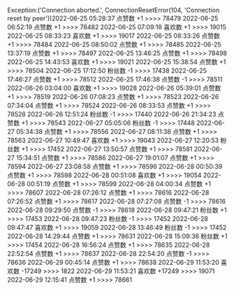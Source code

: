 Exception:('Connection aborted.', ConnectionResetError(104, 'Connection reset by peer'))2022-06-25  05:28:37   点赞数 +1 >>>> 78479
2022-06-25  06:52:19   点赞数 +1 >>>> 78482
2022-06-25  07:09:18   喜欢数 +1 >>>> 19015
2022-06-25  08:33:23   喜欢数 +1 >>>> 19017
2022-06-25  08:33:26   点赞数 +1 >>>> 78484
2022-06-25  08:50:02   点赞数 +1 >>>> 78485
2022-06-25  13:37:19   点赞数 +1 >>>> 78497
2022-06-25  13:46:25   点赞数 +1 >>>> 78498
2022-06-25  14:43:53   喜欢数 +1 >>>> 19021
2022-06-25  15:38:54   点赞数 +1 >>>> 78504
2022-06-25  17:12:50   粉丝数 -1 >>>> 17438
2022-06-25  17:46:27   点赞数 +1 >>>> 78512
2022-06-25  17:46:38   点赞数 -1 >>>> 78511
2022-06-26  03:04:00   喜欢数 +1 >>>> 19028
2022-06-26  05:39:01   点赞数 +1 >>>> 78519
2022-06-26  07:08:23   点赞数 +1 >>>> 78523
2022-06-26  07:34:04   点赞数 +1 >>>> 78524
2022-06-26  08:33:53   点赞数 +1 >>>> 78528
2022-06-26  12:51:24   粉丝数 -1 >>>> 17440
2022-06-26  21:34:23   点赞数 +1 >>>> 78543
2022-06-27  05:05:06   粉丝数 -1 >>>> 17448
2022-06-27  05:34:38   点赞数 +1 >>>> 78556
2022-06-27  08:11:38   点赞数 +1 >>>> 78563
2022-06-27  10:49:47   喜欢数 +1 >>>> 19043
2022-06-27  12:20:53   粉丝数 +1 >>>> 17452
2022-06-27  13:50:57   点赞数 +1 >>>> 78581
2022-06-27  15:34:51   点赞数 +1 >>>> 78586
2022-06-27  19:01:07   点赞数 +1 >>>> 78594
2022-06-27  23:08:58   点赞数 +1 >>>> 78596
2022-06-28  00:50:39   点赞数 +1 >>>> 78598
2022-06-28  00:51:08   喜欢数 +1 >>>> 19054
2022-06-28  00:51:19   点赞数 +1 >>>> 78599
2022-06-28  04:00:34   点赞数 +1 >>>> 78607
2022-06-28  07:26:12   点赞数 +1 >>>> 78616
2022-06-28  07:26:52   点赞数 +1 >>>> 78617
2022-06-28  07:27:08   点赞数 -1 >>>> 78616
2022-06-28  09:29:50   点赞数 -1 >>>> 78618
2022-06-28  09:47:21   粉丝数 +1 >>>> 17453
2022-06-28  09:47:23   粉丝数 -1 >>>> 17452
2022-06-28  09:47:47   喜欢数 +1 >>>> 19059
2022-06-28  13:46:49   粉丝数 -1 >>>> 17452
2022-06-28  14:29:44   点赞数 +1 >>>> 78631
2022-06-28  15:09:36   粉丝数 +1 >>>> 17454
2022-06-28  16:56:24   点赞数 +1 >>>> 78635
2022-06-28  22:52:54   点赞数 +1 >>>> 78637
2022-06-28  22:54:20   点赞数 -1 >>>> 78636
2022-06-29  00:45:14   点赞数 +1 >>>> 78638
2022-06-29  11:53:20   喜欢数 -17249 >>>> 1822
2022-06-29  11:53:21   喜欢数 +17249 >>>> 19071
2022-06-29  12:15:41   点赞数 +1 >>>> 78661
